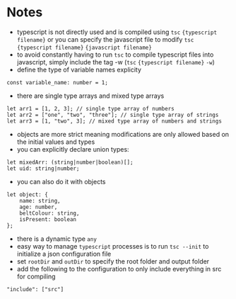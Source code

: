 # Notes

- typescript is not directly used and is compiled using `tsc` `{typescript filename}` or you can specify the javascript file to modify `tsc` `{typescript filename}` `{javascript filename}`
- to avoid constantly having to run `tsc` to compile typescript files into javascript, simply include the tag -w (`tsc` `{typescript filename}` `-w`)
- define the type of variable names explicity
```
const variable_name: number = 1;
```
- there are single type arrays and mixed type arrays
```
let arr1 = [1, 2, 3]; // single type array of numbers
let arr2 = ["one", "two", "three"]; // single type array of strings
let arr3 = [1, "two", 3]; // mixed type array of numbers and strings
```
- objects are more strict meaning modifications are only allowed based on the initial values and types
- you can explicitly declare union types:
```
let mixedArr: (string|number|boolean)[];
let uid: string|number;
```
- you can also do it with objects
```
let object: {
    name: string,
    age: number,
    beltColour: string,
    isPresent: boolean
};
```
- there is a dynamic type `any`
- easy way to manage `typescript` processes is to run `tsc --init` to initialize a json configuration file
- set `rootDir` and `outDir` to specify the root folder and output folder
- add the following to the configuration to only include everything in src for compiling
```
"include": ["src"]
```